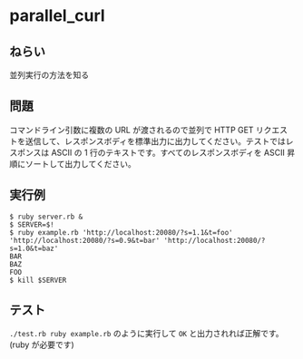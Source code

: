# parallel_curl

## ねらい

並列実行の方法を知る

## 問題

コマンドライン引数に複数の URL が渡されるので並列で HTTP GET リクエストを送信して、レスポンスボディを標準出力に出力してください。テストではレスポンスは ASCII の 1 行のテキストです。すべてのレスポンスボディを ASCII 昇順にソートして出力してください。

## 実行例

    $ ruby server.rb &
    $ SERVER=$!
    $ ruby example.rb 'http://localhost:20080/?s=1.1&t=foo' 'http://localhost:20080/?s=0.9&t=bar' 'http://localhost:20080/?s=1.0&t=baz'
    BAR
    BAZ
    FOO
    $ kill $SERVER

## テスト

`./test.rb ruby example.rb` のように実行して `OK` と出力されれば正解です。
(ruby が必要です)
